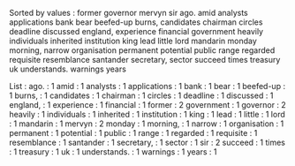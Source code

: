Sorted by values :
former governor mervyn sir ago. amid analysts applications bank bear beefed-up burns, candidates chairman circles deadline discussed england, experience financial government heavily individuals inherited institution king lead little lord mandarin monday morning, narrow organisation permanent potential public range regarded requisite resemblance santander secretary, sector succeed times treasury uk understands. warnings years 

List :
ago. : 1
amid : 1
analysts : 1
applications : 1
bank : 1
bear : 1
beefed-up : 1
burns, : 1
candidates : 1
chairman : 1
circles : 1
deadline : 1
discussed : 1
england, : 1
experience : 1
financial : 1
former : 2
government : 1
governor : 2
heavily : 1
individuals : 1
inherited : 1
institution : 1
king : 1
lead : 1
little : 1
lord : 1
mandarin : 1
mervyn : 2
monday : 1
morning, : 1
narrow : 1
organisation : 1
permanent : 1
potential : 1
public : 1
range : 1
regarded : 1
requisite : 1
resemblance : 1
santander : 1
secretary, : 1
sector : 1
sir : 2
succeed : 1
times : 1
treasury : 1
uk : 1
understands. : 1
warnings : 1
years : 1

